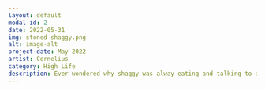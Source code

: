 ```yaml
---
layout: default
modal-id: 2
date: 2022-05-31
img: stoned shaggy.png
alt: image-alt
project-date: May 2022
artist: Cornelius
category: High Life
description: Ever wondered why shaggy was alway eating and talking to a dog!? He was high as fck! Original Design by Corn Follow @HighLifeNFTs on Twitter Owners of these NFTs will be included in special giveaways, free airdrops from our second collection + more to come. https://jumpnet.enjinx.io/eth/asset/78c0000000003308/
---
```

